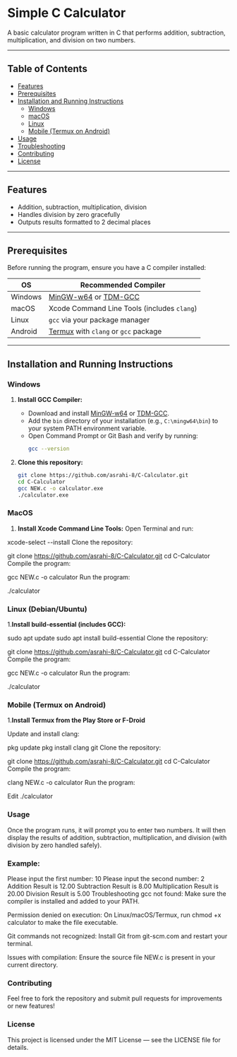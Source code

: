 # Simple C Calculator

A basic calculator program written in C that performs addition, subtraction, multiplication, and division on two numbers.

---

## Table of Contents

- [Features](#features)
- [Prerequisites](#prerequisites)
- [Installation and Running Instructions](#installation-and-running-instructions)
  - [Windows](#windows)
  - [macOS](#macos)
  - [Linux](#linux)
  - [Mobile (Termux on Android)](#mobile-termux-on-android)
- [Usage](#usage)
- [Troubleshooting](#troubleshooting)
- [Contributing](#contributing)
- [License](#license)

---

## Features

- Addition, subtraction, multiplication, division
- Handles division by zero gracefully
- Outputs results formatted to 2 decimal places

---

## Prerequisites

Before running the program, ensure you have a C compiler installed:

| OS         | Recommended Compiler                   |
|------------|--------------------------------------|
| Windows    | [MinGW-w64](https://winlibs.com/) or [TDM-GCC](https://jmeubank.github.io/tdm-gcc/) |
| macOS      | Xcode Command Line Tools (includes `clang`) |
| Linux      | `gcc` via your package manager       |
| Android    | [Termux](https://termux.com/) with `clang` or `gcc` package |

---

## Installation and Running Instructions

### Windows

1. **Install GCC Compiler:**

   - Download and install [MinGW-w64](https://winlibs.com/) or [TDM-GCC](https://jmeubank.github.io/tdm-gcc/).
   - Add the `bin` directory of your installation (e.g., `C:\mingw64\bin`) to your system PATH environment variable.
   - Open Command Prompt or Git Bash and verify by running:
     ```bash
     gcc --version
     ```

2. **Clone this repository:**
   ```bash
   git clone https://github.com/asrahi-8/C-Calculator.git
   cd C-Calculator
   gcc NEW.c -o calculator.exe
   ./calculator.exe
   
### MacOS
1. **Install Xcode Command Line Tools:**
Open Terminal and run:

xcode-select --install
Clone the repository:

git clone https://github.com/asrahi-8/C-Calculator.git
cd C-Calculator
Compile the program:

gcc NEW.c -o calculator
Run the program:

./calculator



### Linux (Debian/Ubuntu)
1.**Install build-essential (includes GCC):**

sudo apt update
sudo apt install build-essential
Clone the repository:

git clone https://github.com/asrahi-8/C-Calculator.git
cd C-Calculator
Compile the program:

gcc NEW.c -o calculator
Run the program:

./calculator


### Mobile (Termux on Android)
1.**Install Termux from the Play Store or F-Droid**

Update and install clang:

pkg update
pkg install clang git
Clone the repository:

git clone https://github.com/asrahi-8/C-Calculator.git
cd C-Calculator
Compile the program:

clang NEW.c -o calculator
Run the program:

Edit
./calculator

### Usage
Once the program runs, it will prompt you to enter two numbers. It will then display the results of addition, subtraction, multiplication, and division (with division by zero handled safely).

### Example:

Please input the first number: 10
Please input the second number: 2
Addition Result is 12.00
Subtraction Result is 8.00
Multiplication Result is 20.00
Division Result is 5.00
Troubleshooting
gcc not found: Make sure the compiler is installed and added to your PATH.

Permission denied on execution: On Linux/macOS/Termux, run chmod +x calculator to make the file executable.

Git commands not recognized: Install Git from git-scm.com and restart your terminal.

Issues with compilation: Ensure the source file NEW.c is present in your current directory.

### Contributing
Feel free to fork the repository and submit pull requests for improvements or new features!

### License
This project is licensed under the MIT License — see the LICENSE file for details.
